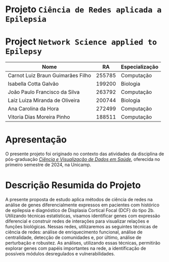 # Projeto `Ciência de Redes aplicada a Epilepsia`
# Project `Network Science applied to Epilepsy`

|Nome  | RA | Especialização|
|--|--|--|
| Carnot Luiz Braun Guimarães Filho | 255785  | Computação |
| Isabella Cotta Galvão | 199200  | Biologia|
| João Paulo Francisco da Silva  | 263792  | Computação |
| Laíz Luiza Miranda de Oliveira | 200744  | Biologia |
| Ana Carolina da Hora | 272499  | Computação |
| Vitoria Dias Moreira Pinho | 188511  | Computação |

# Apresentação

O presente projeto foi originado no contexto das atividades da disciplina de pós-graduação [*Ciência e Visualização de Dados em Saúde*](https://github.com/datasci4health), oferecida no primeiro semestre de 2024, na Unicamp.

# Descrição Resumida do Projeto
A presente proposta de estudo aplica métodos de ciência de redes na análise de genes diferencialmente expressos em pacientes com histórico de epilepsia e diagnóstico de Displasia Cortical Focal (DCF) do tipo 2b. Utilizando técnicas estatísticas, visamos identificar genes com expressão diferencial e construir redes de interações para visualizar relações e funções biológicas. Nessas redes, utilizaremos as seguintes técnicas de ciência de redes: análise de enriquecimento funcional, análise de centralidade, detecção de comunidades e, por último, análise de perturbação e robustez. As análises, utilizando essas técnicas, permitirão explorar genes com papéis importantes na rede, a identificação de possíveis módulos desregulados e vulnerabilidades.

